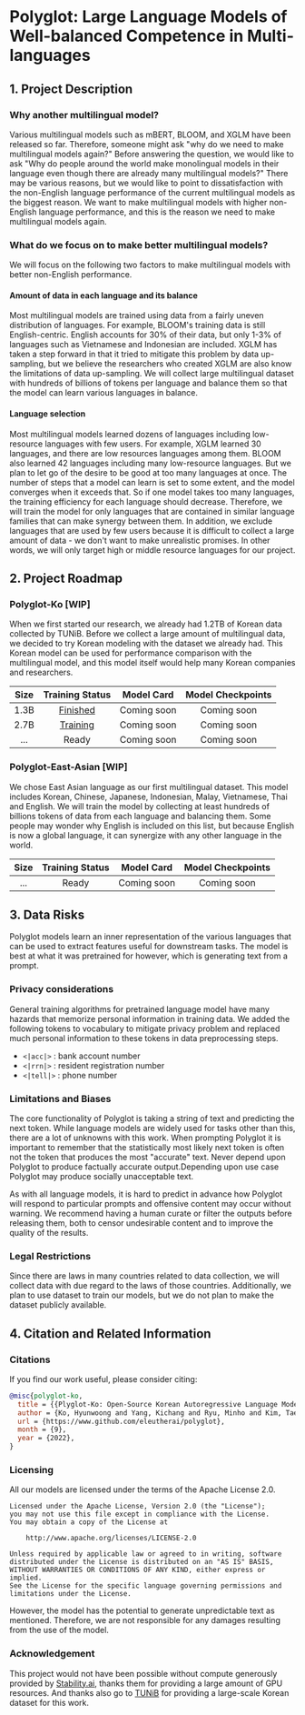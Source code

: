# Polyglot: Large Language Models of Well-balanced Competence in Multi-languages

## 1. Project Description
### Why another multilingual model?
Various multilingual models such as mBERT, BLOOM, and XGLM have been released so far.
Therefore, someone might ask "why do we need to make multilingual models again?"
Before answering the question, we would like to ask "Why do people around the world make monolingual models in their language even though there are already many multilingual models?"
There may be various reasons, but we would like to point to dissatisfaction with the non-English language performance of the current multilingual models as the biggest reason.
We want to make multilingual models with higher non-English language performance, and this is the reason we need to make multilingual models again.

### What do we focus on to make better multilingual models?
We will focus on the following two factors to make multilingual models with better non-English performance.

#### Amount of data in each language and its balance

Most multilingual models are trained using data from a fairly uneven distribution of languages.
For example, BLOOM's training data is still English-centric.
English accounts for 30% of their data, but only 1-3% of languages such as Vietnamese and Indonesian are included.
XGLM has taken a step forward in that it tried to mitigate this problem by data up-sampling, but we believe the researchers who created XGLM are also know the limitations of data up-sampling.
We will collect large multilingual dataset with hundreds of billions of tokens per language and balance them so that the model can learn various languages in balance.

#### Language selection

Most multilingual models learned dozens of languages including low-resource languages with few users.
For example, XGLM learned 30 languages, and there are low resources languages among them. BLOOM also learned 42 languages including many low-resource languages.
But we plan to let go of the desire to be good at too many languages at once.
The number of steps that a model can learn is set to some extent, and the model converges when it exceeds that. 
So if one model takes too many languages, the training efficiency for each language should decrease.
Therefore, we will train the model for only languages that are contained in similar language families that can make synergy between them.
In addition, we exclude languages that are used by few users because it is difficult to collect a large amount of data - we don't want to make unrealistic promises. 
In other words, we will only target high or middle resource languages for our project.

## 2. Project Roadmap

### Polyglot-Ko [WIP]
When we first started our research, we already had 1.2TB of Korean data collected by TUNiB. Before we collect a large amount of multilingual data, we decided to try Korean modeling with the dataset we already had.
This Korean model can be used for performance comparison with the multilingual model, and this model itself would help many Korean companies and researchers.

| Size |                                      Training Status                                       | Model Card  | Model Checkpoints |
|:----:|:------------------------------------------------------------------------------------------:|:-----------:|:-----------------:|
| 1.3B | [Finished](https://wandb.ai/eleutherai-oslo/gpt-neox-ko-1b?workspace=user-eleutherai-oslo) | Coming soon |    Coming soon    |
| 2.7B | [Training](https://wandb.ai/eleutherai-oslo/gpt-neox-ko-3b?workspace=user-eleutherai-oslo) | Coming soon |    Coming soon    |
| ...  |                                           Ready                                            | Coming soon |    Coming soon    |

### Polyglot-East-Asian [WIP]
We chose East Asian language as our first multilingual dataset. 
This model includes Korean, Chinese, Japanese, Indonesian, Malay, Vietnamese, Thai and English. 
We will train the model by collecting at least hundreds of billions tokens of data from each language and balancing them. 
Some people may wonder why English is included on this list, but because English is now a global language, it can synergize with any other language in the world.

| Size | Training Status | Model Card  | Model Checkpoints |
|:----:|:---------------:|:-----------:|:-----------------:|
| ...  |      Ready      | Coming soon |    Coming soon    |


## 3. Data Risks

Polyglot models learn an inner representation of the various languages that can be used to extract features useful for downstream tasks. 
The model is best at what it was pretrained for however, which is generating text from a prompt.

### Privacy considerations
General training algorithms for pretrained language model have many hazards that memorize personal information in training data. We added the following tokens to vocabulary to mitigate privacy problem and replaced much personal information to these tokens in data preprocessing steps.

* `<|acc|>` : bank account number
* `<|rrn|>` : resident registration number
* `<|tell|>` : phone number

### Limitations and Biases
The core functionality of Polyglot is taking a string of text and predicting the next token. While language models are widely used for tasks other than this, there are a lot of unknowns with this work. When prompting Polyglot it is important to remember that the statistically most likely next token is often not the token that produces the most "accurate" text. Never depend upon Polyglot to produce factually accurate output.Depending upon use case Polyglot may produce socially unacceptable text.

As with all language models, it is hard to predict in advance how Polyglot will respond to particular prompts and offensive content may occur without warning. We recommend having a human curate or filter the outputs before releasing them, both to censor undesirable content and to improve the quality of the results.

### Legal Restrictions
Since there are laws in many countries related to data collection, we will collect data with due regard to the laws of those countries. 
Additionally, we plan to use dataset to train our models, but we do not plan to make the dataset publicly available.

## 4. Citation and Related Information
### Citations
If you find our work useful, please consider citing:
```bibtex
@misc{polyglot-ko,
  title = {{Plyglot-Ko: Open-Source Korean Autoregressive Language Model}},
  author = {Ko, Hyunwoong and Yang, Kichang and Ryu, Minho and Kim, Taekyun and Yang, Seungmu and Hyun, jiwung and Park, Sungho},
  url = {https://www.github.com/eleutherai/polyglot},
  month = {9},
  year = {2022},
}
```

### Licensing
All our models are  licensed under the terms of the Apache License 2.0.

```
Licensed under the Apache License, Version 2.0 (the "License");
you may not use this file except in compliance with the License.
You may obtain a copy of the License at

    http://www.apache.org/licenses/LICENSE-2.0

Unless required by applicable law or agreed to in writing, software
distributed under the License is distributed on an "AS IS" BASIS,
WITHOUT WARRANTIES OR CONDITIONS OF ANY KIND, either express or implied.
See the License for the specific language governing permissions and
limitations under the License.
```

However, the model has the potential to generate unpredictable text as mentioned. Therefore, we are not responsible for any damages resulting from the use of the model.

### Acknowledgement

This project would not have been possible without compute generously provided by [Stability.ai](https://stability.ai), thanks them for providing a large amount of GPU resources. And thanks also go to [TUNiB](https://tunib.ai) for providing a large-scale Korean dataset for this work.

